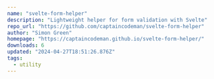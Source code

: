 ```yaml
---
name: "svelte-form-helper"
description: "Lightweight helper for form validation with Svelte"
repo_url: "https://github.com/captaincodeman/svelte-form-helper"
author: "Simon Green"
homepage: "https://captaincodeman.github.io/svelte-form-helper/"
downloads: 6
updated: "2024-04-27T18:51:26.876Z"
tags: 
  - utility
---
```

